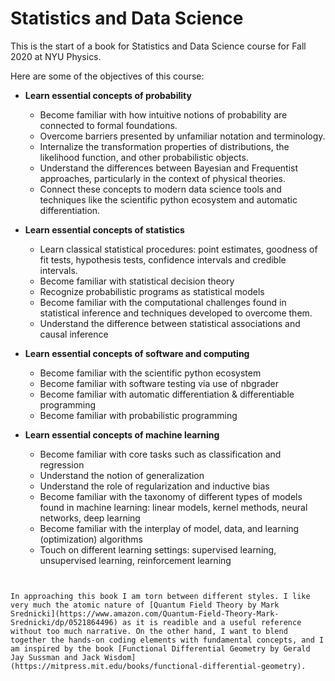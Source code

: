 # Statistics and Data Science

This is the start of a book for Statistics and Data Science course for Fall 2020 at NYU Physics.

Here are some of the objectives of this course:

 * **Learn essential concepts of probability**

    * Become familiar with how intuitive notions of probability are connected to formal foundations. 
    * Overcome barriers presented by unfamiliar notation and terminology.
    * Internalize the transformation properties of distributions, the likelihood function, and other probabilistic objects. 
    * Understand the differences between Bayesian and Frequentist approaches, particularly in the context of physical theories.
    * Connect these concepts to modern data science tools and techniques like the scientific python ecosystem and automatic differentiation.

 * **Learn essential concepts of statistics**

    * Learn classical statistical procedures: point estimates, goodness of fit tests, hypothesis tests, confidence intervals and credible intervals.
    * Become familiar with statistical decision theory 
    * Recognize probabilistic programs as statistical models
    * Become familiar with the computational challenges found in statistical inference and techniques developed to overcome them. 
    * Understand the difference between statistical associations and causal inference

 * **Learn essential concepts of software and computing**

    * Become familiar with the scientific python ecosystem
    * Become familiar with software testing via use of nbgrader
    * Become familiar with automatic differentiation & differentiable programming 
    * Become familiar with probabilistic programming

 * **Learn essential concepts of machine learning**

    * Become familiar with core tasks such as classification and regression
    * Understand the notion of generalization
    * Understand the role of regularization and inductive bias
    * Become familiar with the taxonomy of different types of models found in machine learning: linear models, kernel methods, neural networks, deep learning
    * Become familiar with the interplay of model, data, and learning (optimization) algorithms
    * Touch on different learning settings: supervised learning, unsupervised learning, reinforcement learning



```{warning} Please note that the class website is under active development, and content will be added throughout the duration of the course.
```


```{tip} If you would like to audit this class, email Prof. Cranmer (kyle.cranmer at nyu ) with your NYU netID
```

```{note}
In approaching this book I am torn between different styles. I like very much the atomic nature of [Quantum Field Theory by Mark Srednicki](https://www.amazon.com/Quantum-Field-Theory-Mark-Srednicki/dp/0521864496) as it is readible and a useful reference without too much narrative. On the other hand, I want to blend together the hands-on coding elements with fundamental concepts, and I am inspired by the book [Functional Differential Geometry by Gerald Jay Sussman and Jack Wisdom](https://mitpress.mit.edu/books/functional-differential-geometry). 
```